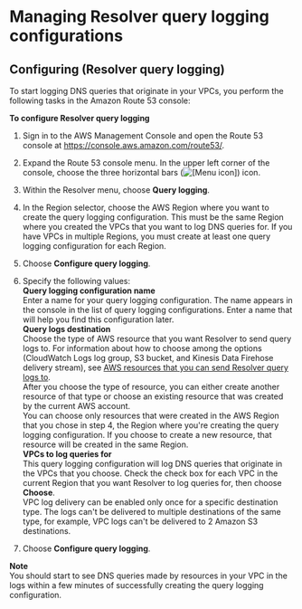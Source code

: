 # Managing Resolver query logging configurations<a name="resolver-query-logging-configurations-managing"></a>

## Configuring \(Resolver query logging\)<a name="resolver-query-logs-configuring"></a>

To start logging DNS queries that originate in your VPCs, you perform the following tasks in the Amazon Route 53 console:<a name="resolver-query-logs-configuring-procedure"></a>

**To configure Resolver query logging**

1. Sign in to the AWS Management Console and open the Route 53 console at [https://console\.aws\.amazon\.com/route53/](https://console.aws.amazon.com/route53/)\.

1. Expand the Route 53 console menu\. In the upper left corner of the console, choose the three horizontal bars \(![\[Menu icon\]](http://docs.aws.amazon.com/Route53/latest/DeveloperGuide/images/menu-icon.png)\) icon\.

1. Within the Resolver menu, choose **Query logging**\.

1. In the Region selector, choose the AWS Region where you want to create the query logging configuration\. This must be the same Region where you created the VPCs that you want to log DNS queries for\. If you have VPCs in multiple Regions, you must create at least one query logging configuration for each Region\.

1. Choose **Configure query logging**\.

1. Specify the following values:  
**Query logging configuration name**  
Enter a name for your query logging configuration\. The name appears in the console in the list of query logging configurations\. Enter a name that will help you find this configuration later\.  
**Query logs destination**  
Choose the type of AWS resource that you want Resolver to send query logs to\. For information about how to choose among the options \(CloudWatch Logs log group, S3 bucket, and Kinesis Data Firehose delivery stream\), see [AWS resources that you can send Resolver query logs to](resolver-query-logs-choosing-target-resource.md)\.  
After you choose the type of resource, you can either create another resource of that type or choose an existing resource that was created by the current AWS account\.  
You can choose only resources that were created in the AWS Region that you chose in step 4, the Region where you're creating the query logging configuration\. If you choose to create a new resource, that resource will be created in the same Region\.  
**VPCs to log queries for**  
This query logging configuration will log DNS queries that originate in the VPCs that you choose\. Check the check box for each VPC in the current Region that you want Resolver to log queries for, then choose **Choose**\.  
VPC log delivery can be enabled only once for a specific destination type\. The logs can't be delivered to multiple destinations of the same type, for example, VPC logs can't be delivered to 2 Amazon S3 destinations\.

1. Choose **Configure query logging**\.

**Note**  
You should start to see DNS queries made by resources in your VPC in the logs within a few minutes of successfully creating the query logging configuration\.